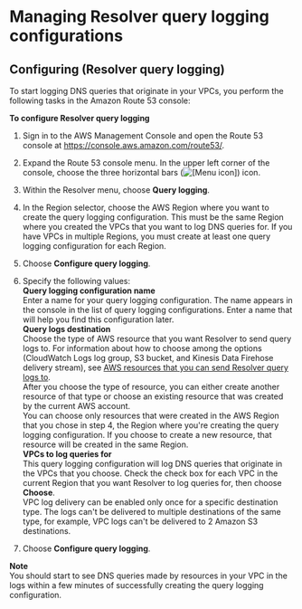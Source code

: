 # Managing Resolver query logging configurations<a name="resolver-query-logging-configurations-managing"></a>

## Configuring \(Resolver query logging\)<a name="resolver-query-logs-configuring"></a>

To start logging DNS queries that originate in your VPCs, you perform the following tasks in the Amazon Route 53 console:<a name="resolver-query-logs-configuring-procedure"></a>

**To configure Resolver query logging**

1. Sign in to the AWS Management Console and open the Route 53 console at [https://console\.aws\.amazon\.com/route53/](https://console.aws.amazon.com/route53/)\.

1. Expand the Route 53 console menu\. In the upper left corner of the console, choose the three horizontal bars \(![\[Menu icon\]](http://docs.aws.amazon.com/Route53/latest/DeveloperGuide/images/menu-icon.png)\) icon\.

1. Within the Resolver menu, choose **Query logging**\.

1. In the Region selector, choose the AWS Region where you want to create the query logging configuration\. This must be the same Region where you created the VPCs that you want to log DNS queries for\. If you have VPCs in multiple Regions, you must create at least one query logging configuration for each Region\.

1. Choose **Configure query logging**\.

1. Specify the following values:  
**Query logging configuration name**  
Enter a name for your query logging configuration\. The name appears in the console in the list of query logging configurations\. Enter a name that will help you find this configuration later\.  
**Query logs destination**  
Choose the type of AWS resource that you want Resolver to send query logs to\. For information about how to choose among the options \(CloudWatch Logs log group, S3 bucket, and Kinesis Data Firehose delivery stream\), see [AWS resources that you can send Resolver query logs to](resolver-query-logs-choosing-target-resource.md)\.  
After you choose the type of resource, you can either create another resource of that type or choose an existing resource that was created by the current AWS account\.  
You can choose only resources that were created in the AWS Region that you chose in step 4, the Region where you're creating the query logging configuration\. If you choose to create a new resource, that resource will be created in the same Region\.  
**VPCs to log queries for**  
This query logging configuration will log DNS queries that originate in the VPCs that you choose\. Check the check box for each VPC in the current Region that you want Resolver to log queries for, then choose **Choose**\.  
VPC log delivery can be enabled only once for a specific destination type\. The logs can't be delivered to multiple destinations of the same type, for example, VPC logs can't be delivered to 2 Amazon S3 destinations\.

1. Choose **Configure query logging**\.

**Note**  
You should start to see DNS queries made by resources in your VPC in the logs within a few minutes of successfully creating the query logging configuration\.